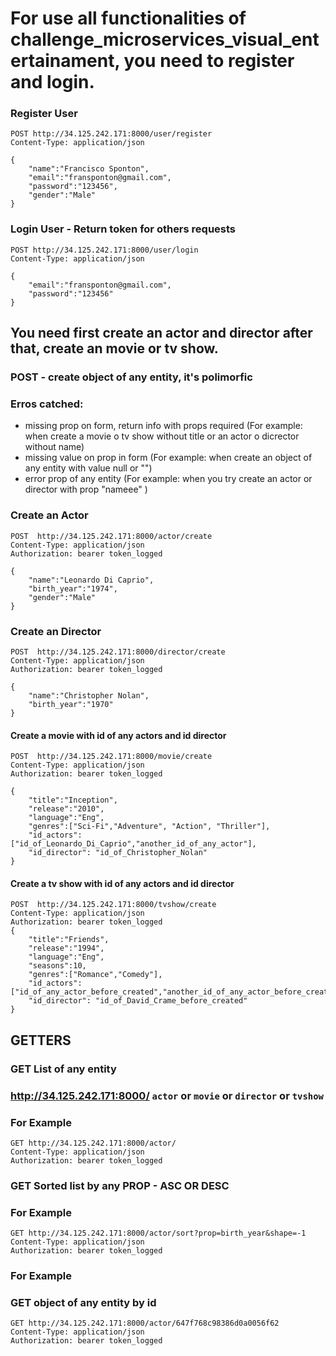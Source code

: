 # For use all functionalities of challenge_microservices_visual_entertainament, you need to register and login.

### Register User
```
POST http://34.125.242.171:8000/user/register
Content-Type: application/json

{
    "name":"Francisco Sponton",
    "email":"fransponton@gmail.com",
    "password":"123456",
    "gender":"Male"
}
```

### Login User - Return token for others requests
```
POST http://34.125.242.171:8000/user/login
Content-Type: application/json

{
    "email":"fransponton@gmail.com",
    "password":"123456"
}
```

## You need first create an actor and director after that, create an movie or tv show.

### POST - create object of any entity, it's polimorfic

### Erros catched:
*  missing prop on form, return info with props required   (For example: when create a movie o tv show without title or an actor o dicrector without name)
*  missing value on prop in form (For example: when create an object of any entity with value null or "")
*  error prop of any entity (For example: when you try create an actor or director with prop "nameee" )


### Create an Actor
```
POST  http://34.125.242.171:8000/actor/create
Content-Type: application/json
Authorization: bearer token_logged

{
    "name":"Leonardo Di Caprio",
    "birth_year":"1974",
    "gender":"Male"
}
```
### Create an Director
```
POST  http://34.125.242.171:8000/director/create
Content-Type: application/json
Authorization: bearer token_logged

{
    "name":"Christopher Nolan",
    "birth_year":"1970"
}
```


#### Create a movie with id of any actors and id director
```
POST  http://34.125.242.171:8000/movie/create
Content-Type: application/json
Authorization: bearer token_logged

{
    "title":"Inception",
    "release":"2010",
    "language":"Eng",
    "genres":["Sci-Fi","Adventure", "Action", "Thriller"],
    "id_actors":["id_of_Leonardo_Di_Caprio","another_id_of_any_actor"],
    "id_director": "id_of_Christopher_Nolan"
}
```

#### Create a tv show with id of any actors and id director
```
POST  http://34.125.242.171:8000/tvshow/create
Content-Type: application/json
Authorization: bearer token_logged
{
    "title":"Friends",
    "release":"1994",
    "language":"Eng",
    "seasons":10,
    "genres":["Romance","Comedy"],
    "id_actors":["id_of_any_actor_before_created","another_id_of_any_actor_before_created"],
    "id_director": "id_of_David_Crame_before_created"
}
```

## GETTERS

### GET List of any entity 
### http://34.125.242.171:8000/ ```actor``` or ```movie``` or ```director``` or ```tvshow```

### For Example
```
GET http://34.125.242.171:8000/actor/
Content-Type: application/json
Authorization: bearer token_logged
```

### GET Sorted list by any PROP - ASC OR DESC 

### For Example
```
GET http://34.125.242.171:8000/actor/sort?prop=birth_year&shape=-1
Content-Type: application/json
Authorization: bearer token_logged
```
### For Example
### GET object of any entity by id
```
GET http://34.125.242.171:8000/actor/647f768c98386d0a0056f62
Content-Type: application/json
Authorization: bearer token_logged
```

